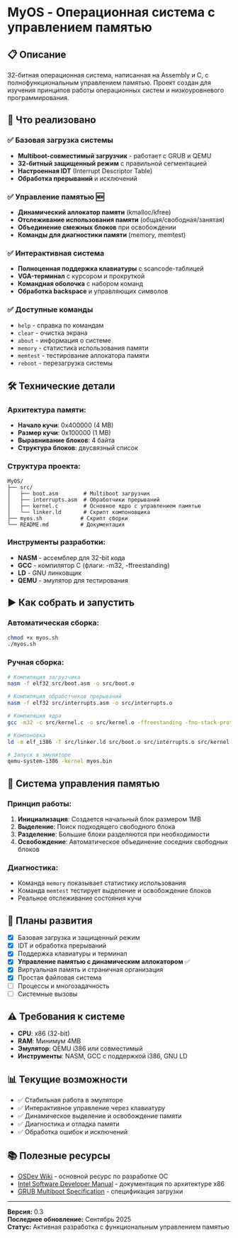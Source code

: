 # MyOS - Операционная система с управлением памятью

## 📋 Описание
32-битная операционная система, написанная на Assembly и C, с полнофункциональным управлением памятью. Проект создан для изучения принципов работы операционных систем и низкоуровневого программирования.

## 🚀 Что реализовано

### ✅ Базовая загрузка системы
- **Multiboot-совместимый загрузчик** - работает с GRUB и QEMU
- **32-битный защищенный режим** с правильной сегментацией
- **Настроенная IDT** (Interrupt Descriptor Table)
- **Обработка прерываний** и исключений

### ✅ Управление памятью 🆕
- **Динамический аллокатор памяти** (kmalloc/kfree)
- **Отслеживание использования памяти** (общая/свободная/занятая)
- **Объединение смежных блоков** при освобождении
- **Команды для диагностики памяти** (memory, memtest)

### ✅ Интерактивная система
- **Полноценная поддержка клавиатуры** с scancode-таблицей
- **VGA-терминал** с курсором и прокруткой
- **Командная оболочка** с набором команд
- **Обработка backspace** и управляющих символов

### ✅ Доступные команды
- `help` - справка по командам
- `clear` - очистка экрана
- `about` - информация о системе
- `memory` - статистика использования памяти
- `memtest` - тестирование аллокатора памяти
- `reboot` - перезагрузка системы

## 🛠 Технические детали

### Архитектура памяти:
- **Начало кучи**: 0x400000 (4 MB)
- **Размер кучи**: 0x100000 (1 MB)
- **Выравнивание блоков**: 4 байта
- **Структура блоков**: двусвязный список

### Структура проекта:
```
MyOS/
├── src/
│   ├── boot.asm        # Multiboot загрузчик
│   ├── interrupts.asm  # Обработчики прерываний
│   ├── kernel.c        # Основное ядро с управлением памятью
│   └── linker.ld       # Скрипт компоновщика
├── myos.sh            # Скрипт сборки
└── README.md          # Документация
```

### Инструменты разработки:
- **NASM** - ассемблер для 32-bit кода
- **GCC** - компилятор C (флаги: -m32, -ffreestanding)
- **LD** - GNU линковщик
- **QEMU** - эмулятор для тестирования

## ▶️ Как собрать и запустить

### Автоматическая сборка:
```bash
chmod +x myos.sh
./myos.sh
```

### Ручная сборка:
```bash
# Компиляция загрузчика
nasm -f elf32 src/boot.asm -o src/boot.o

# Компиляция обработчиков прерываний
nasm -f elf32 src/interrupts.asm -o src/interrupts.o

# Компиляция ядра
gcc -m32 -c src/kernel.c -o src/kernel.o -ffreestanding -fno-stack-protector -nostdlib

# Компоновка
ld -m elf_i386 -T src/linker.ld src/boot.o src/interrupts.o src/kernel.o -o myos.bin

# Запуск в эмуляторе
qemu-system-i386 -kernel myos.bin
```

## 🧠 Система управления памятью

### Принцип работы:
1. **Инициализация**: Создается начальный блок размером 1MB
2. **Выделение**: Поиск подходящего свободного блока
3. **Разделение**: Большие блоки разделяются при необходимости
4. **Освобождение**: Автоматическое объединение соседних свободных блоков

### Диагностика:
- Команда `memory` показывает статистику использования
- Команда `memtest` тестирует выделение и освобождение блоков
- Реальное отслеживание состояния кучи

## 🔧 Планы развития
- [x] Базовая загрузка и защищенный режим
- [x] IDT и обработка прерываний  
- [x] Поддержка клавиатуры и терминал
- [x] **Управление памятью с динамическим аллокатором** ✅
- [x] Виртуальная память и страничная организация
- [x] Простая файловая система
- [ ] Процессы и многозадачность
- [ ] Системные вызовы

## ⚠️ Требования к системе
- **CPU**: x86 (32-bit)
- **RAM**: Минимум 4MB
- **Эмулятор**: QEMU i386 или совместимый
- **Инструменты**: NASM, GCC с поддержкой i386, GNU LD

## 📊 Текущие возможности
- ✅ Стабильная работа в эмуляторе
- ✅ Интерактивное управление через клавиатуру
- ✅ Динамическое выделение и освобождение памяти
- ✅ Диагностика и отладка памяти
- ✅ Обработка ошибок и исключений

## 📚 Полезные ресурсы
- [OSDev Wiki](https://wiki.osdev.org) - основной ресурс по разработке ОС
- [Intel Software Developer Manual](https://www.intel.com/content/www/us/en/developer/articles/technical/intel-sdm.html) - документация по архитектуре x86
- [GRUB Multiboot Specification](https://www.gnu.org/software/grub/manual/multiboot/multiboot.html) - спецификация загрузки

---

**Версия:** 0.3  
**Последнее обновление:** Сентябрь 2025  
**Статус:** Активная разработка с функциональным управлением памятью